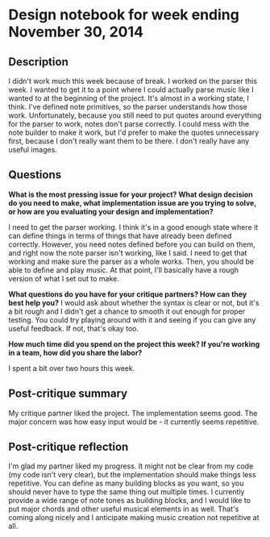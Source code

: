 # Design notebook for week ending November 30, 2014

## Description

I didn't work much this week because of break.  I worked on the parser this
week.  I wanted to get it to a point where I could actually parse music like I
wanted to at the beginning of the project.  It's almost in a working state, I
think.  I've defined note primitives, so the parser understands how those work.
Unfortunately, because you still need to put quotes around everything for the
parser to work, notes don't parse correctly.  I could mess with the note builder
to make it work, but I'd prefer to make the quotes unnecessary first, because I
don't really want them to be there.  I don't really have any useful images.

## Questions

**What is the most pressing issue for your project? What design decision do
you need to make, what implementation issue are you trying to solve, or how
are you evaluating your design and implementation?**

I need to get the parser working.  I think it's in a good enough state where it
can define things in terms of things that have already been defined correctly.
However, you need notes defined before you can build on them, and right now the
note parser isn't working, like I said.  I need to get that working and make
sure the parser as a whole works.  Then, you should be able to define and play
music.  At that point, I'll basically have a rough version of what I set out to
make.

**What questions do you have for your critique partners? How can they best help
you?**
I would ask about whether the syntax is clear or not, but it's a bit rough and I
didn't get a chance to smooth it out enough for proper testing.  You could try
playing around with it and seeing if you can give any useful feedback.  If not,
that's okay too.

**How much time did you spend on the project this week? If you're working in a
team, how did you share the labor?**

I spent a bit over two hours this week.

## Post-critique summary

My critique partner liked the project.  The implementation seems good.  The
major concern was how easy input would be  - it currently seems repetitive.

## Post-critique reflection
I'm glad my partner liked my progress.  It might not be clear from my code (my
code isn't very clear), but the implementation should make things less
repetitive.  You can define as many building blocks as you want, so you should
never have to type the same thing out multiple times.  I currently provide a
wide range of note tones as building blocks, and I would like to put major
chords and other useful musical elements in as well.  That's coming along nicely
and I anticipate making music creation not repetitive at all.
